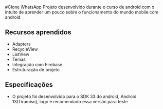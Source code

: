 #Clone WhatsApp
Projeto desenvolvido durante o curso de android com o intuito de aprender um pouco sobre o funcionamento do mundo mobile com android

## Recursos aprendidos
- Adapters
- RecycleView
- ListView
- Temas
- Integração com Firebase
- Estruturação de projeto

## Especificações
- O projeto foi desenvolvido para o SDK 33 do android, Android 13(Tiramisu), logo é recomendado essa versão para teste

